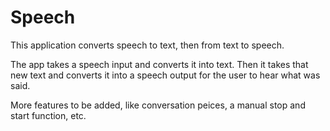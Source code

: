 # Speech
This application converts speech to text, then from text to speech.

The app takes a speech input and converts it into text. Then it takes that new text and converts it into a speech output for the user to hear what was said.

More features to be added, like conversation peices, a manual stop and start function, etc.
